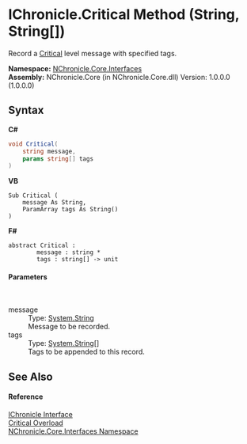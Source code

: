 # IChronicle.Critical Method (String, String[])
 

Record a <a href="T_NChronicle_Core_Model_ChronicleLevel.md">Critical</a> level message with specified tags.

**Namespace:**&nbsp;<a href="N_NChronicle_Core_Interfaces.md">NChronicle.Core.Interfaces</a><br />**Assembly:**&nbsp;NChronicle.Core (in NChronicle.Core.dll) Version: 1.0.0.0 (1.0.0.0)

## Syntax

**C#**<br />
``` C#
void Critical(
	string message,
	params string[] tags
)
```

**VB**<br />
``` VB
Sub Critical ( 
	message As String,
	ParamArray tags As String()
)
```

**F#**<br />
``` F#
abstract Critical : 
        message : string * 
        tags : string[] -> unit 

```


#### Parameters
&nbsp;<dl><dt>message</dt><dd>Type: <a href="http://msdn2.microsoft.com/en-us/library/s1wwdcbf" target="_blank">System.String</a><br />Message to be recorded.</dd><dt>tags</dt><dd>Type: <a href="http://msdn2.microsoft.com/en-us/library/s1wwdcbf" target="_blank">System.String</a>[]<br />Tags to be appended to this record.</dd></dl>

## See Also


#### Reference
<a href="T_NChronicle_Core_Interfaces_IChronicle.md">IChronicle Interface</a><br /><a href="Overload_NChronicle_Core_Interfaces_IChronicle_Critical.md">Critical Overload</a><br /><a href="N_NChronicle_Core_Interfaces.md">NChronicle.Core.Interfaces Namespace</a><br />
